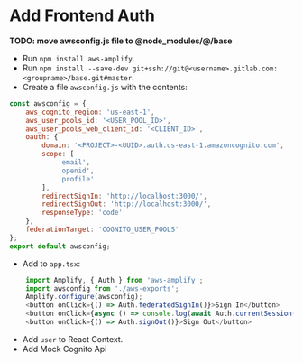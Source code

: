 # Add Frontend Auth
**TODO: move awsconfig.js file to @node_modules/@<projectname>/base**

- Run `npm install aws-amplify`.
- Run `npm install --save-dev git+ssh://git@<username>.gitlab.com:<groupname>/base.git#master`.
- Create a file `awsconfig.js` with the contents:
```javascript
const awsconfig = {
    aws_cognito_region: 'us-east-1',
    aws_user_pools_id: '<USER_POOL_ID>',
    aws_user_pools_web_client_id: '<CLIENT_ID>',
    oauth: {
        domain: '<PROJECT>-<UUID>.auth.us-east-1.amazoncognito.com',
        scope: [
            'email',
            'openid',
            'profile'
        ],
        redirectSignIn: 'http://localhost:3000/',
        redirectSignOut: 'http://localhost:3000/',
        responseType: 'code'
    },
    federationTarget: 'COGNITO_USER_POOLS'
};
export default awsconfig;
```
- Add to `app.tsx`:
```javascript
    import Amplify, { Auth } from 'aws-amplify';
    import awsconfig from './aws-exports';
    Amplify.configure(awsconfig);
    <button onClick={() => Auth.federatedSignIn()}>Sign In</button>
    <button onClick={async () => console.log(await Auth.currentSession())}>Current Session</button>
    <button onClick={() => Auth.signOut()}>Sign Out</button>
```
- Add `user` to React Context.
- Add Mock Cognito Api